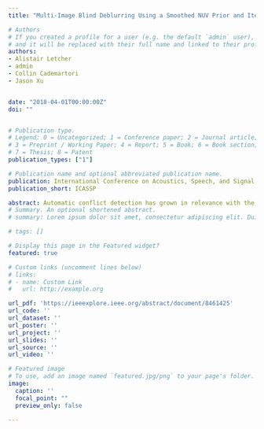```yaml
---
title: "Multi-Image Blind Deblurring Using a Smoothed NUV Prior and Iteratively Reweighted Coordinate Descent"

# Authors
# If you created a profile for a user (e.g. the default `admin` user), write the username (folder name) here 
# and it will be replaced with their full name and linked to their profile.
authors:
- Alistair Letcher
- admin
- Collin Cademartori
- Jason Xu


date: "2018-04-01T00:00:00Z"
doi: ""


# Publication type.
# Legend: 0 = Uncategorized; 1 = Conference paper; 2 = Journal article;
# 3 = Preprint / Working Paper; 4 = Report; 5 = Book; 6 = Book section;
# 7 = Thesis; 8 = Patent
publication_types: ["1"]

# Publication name and optional abbreviated publication name.
publication: International Conference on Acoustics, Speech, and Signal Processing
publication_short: ICASSP

abstract: Automatic conflict detection has grown in relevance with the advent of body-worn technology, but existing metrics such as turn-taking and overlap are poor indicators of conflict in police-public interactions. Moreover, standard techniques to compute them fall short when applied to such diversified and noisy contexts. We develop a pipeline catered to this task combining adaptive noise removal, non-speech filtering and new measures of conflict based on the repetition and intensity of phrases in speech. We demonstrate the effectiveness of our approach on body-worn audio data collected by the Los Angeles Police Department.
# Summary. An optional shortened abstract.
# summary: Lorem ipsum dolor sit amet, consectetur adipiscing elit. Duis posuere tellus ac convallis placerat. Proin tincidunt magna sed ex sollicitudin condimentum.

# tags: []

# Display this page in the Featured widget?
featured: true

# Custom links (uncomment lines below)
# links:
# - name: Custom Link
#   url: http://example.org

url_pdf: 'https://ieeexplore.ieee.org/abstract/document/8461425'
url_code: ''
url_dataset: ''
url_poster: ''
url_project: ''
url_slides: ''
url_source: ''
url_video: ''

# Featured image
# To use, add an image named `featured.jpg/png` to your page's folder. 
image:
  caption: ''
  focal_point: ""
  preview_only: false

---
```



